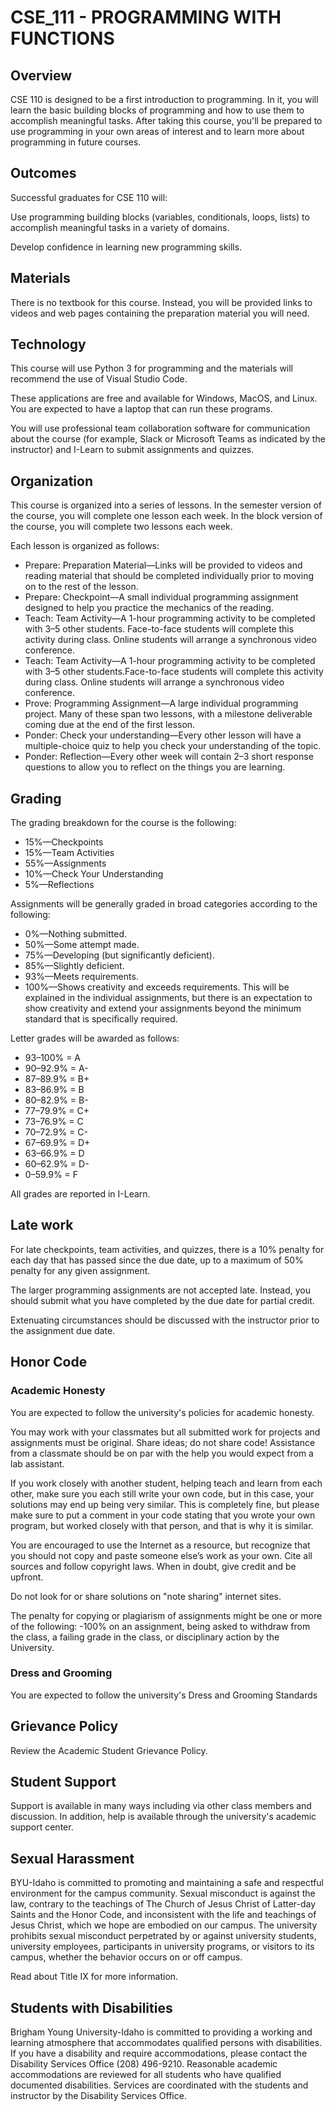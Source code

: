 # CSE_111 - PROGRAMMING WITH FUNCTIONS

## Overview

CSE 110 is designed to be a first introduction to programming. In it, you will learn the basic building blocks of programming and how to use them to accomplish meaningful tasks. After taking this course, you'll be prepared to use programming in your own areas of interest and to learn more about programming in future courses.

## Outcomes

Successful graduates for CSE 110 will:

Use programming building blocks (variables, conditionals, loops, lists) to accomplish meaningful tasks in a variety of domains.

Develop confidence in learning new programming skills.

## Materials
There is no textbook for this course. Instead, you will be provided links to videos and web pages containing the preparation material you will need.

## Technology
This course will use Python 3 for programming and the materials will recommend the use of Visual Studio Code.

These applications are free and available for Windows, MacOS, and Linux. You are expected to have a laptop that can run these programs.

You will use professional team collaboration software for communication about the course (for example, Slack or Microsoft Teams as indicated by the instructor) and I-Learn to submit assignments and quizzes.

## Organization
This course is organized into a series of lessons. In the semester version of the course, you will complete one lesson each week. In the block version of the course, you will complete two lessons each week.

Each lesson is organized as follows:

<ul>
    <li>Prepare: Preparation Material—Links will be provided to videos and reading material 
    that should be completed individually prior to moving on to the rest of the lesson.</li>
    <li>Prepare: Checkpoint—A small individual programming assignment designed to help you 
    practice the mechanics of the reading.</li>
    <li>Teach: Team Activity—A 1-hour programming activity to be completed with 3–5 other 
    students. Face-to-face students will complete this activity during class. Online students will 
    arrange a synchronous video conference.</li>
    <li>Teach: Team Activity—A 1-hour programming activity to be completed with 3–5 other 
    students.Face-to-face students will complete this activity during class. Online students will 
    arrange a synchronous video conference.</li>
    <li>Prove: Programming Assignment—A large individual programming project. Many of these 
    span two lessons, with a milestone deliverable coming due at the end of the first lesson.</li>
    <li>Ponder: Check your understanding—Every other lesson will have a multiple-choice 
    quiz to help you check your understanding of the topic.</li>
    <li>Ponder: Reflection—Every other week will contain 2–3 short response questions to allow you to reflect on the things you are learning.</li>
</ul>

## Grading
The grading breakdown for the course is the following:
<ul>
    <li>15%—Checkpoints</li>
    <li>15%—Team Activities</li>
    <li>55%—Assignments</li>
    <li>10%—Check Your Understanding</li>
    <li>5%—Reflections</li>
</ul>

Assignments will be generally graded in broad categories according to the following:

<ul>
    <li>0%—Nothing submitted.</li>
    <li>50%—Some attempt made.</li>
    <li>75%—Developing (but significantly deficient).</li>
    <li>85%—Slightly deficient.</li>
    <li>93%—Meets requirements.</li>
    <li>100%—Shows creativity and exceeds requirements. This will be explained in the 
    individual assignments, but there is an expectation to show creativity and extend your 
    assignments beyond the minimum standard that is specifically required.</li>
</ul>

Letter grades will be awarded as follows:

<ul>
    <li>93–100% = A</li>
    <li>90–92.9% = A-</li>
    <li>87–89.9% = B+</li>
    <li>83–86.9% = B</li>
    <li>80–82.9% = B-</li>
    <li>77–79.9% = C+</li>
    <li>73–76.9% = C</li>
    <li>70–72.9% = C-</li>
    <li>67–69.9% = D+</li>
    <li>63–66.9% = D</li>
    <li>60–62.9% = D-</li>
    <li>0–59.9% = F</li>
</ul>

All grades are reported in I-Learn.

## Late work
For late checkpoints, team activities, and quizzes, there is a 10% penalty for each day that has passed since the due date, up to a maximum of 50% penalty for any given assignment.

The larger programming assignments are not accepted late. Instead, you should submit what you have completed by the due date for partial credit.

Extenuating circumstances should be discussed with the instructor prior to the assignment due date.

## Honor Code
### Academic Honesty
You are expected to follow the university's policies for academic honesty.

You may work with your classmates but all submitted work for projects and assignments must be original. Share ideas; do not share code! Assistance from a classmate should be on par with the help you would expect from a lab assistant.

If you work closely with another student, helping teach and learn from each other, make sure you each still write your own code, but in this case, your solutions may end up being very similar. This is completely fine, but please make sure to put a comment in your code stating that you wrote your own program, but worked closely with that person, and that is why it is similar.

You are encouraged to use the Internet as a resource, but recognize that you should not copy and paste someone else’s work as your own. Cite all sources and follow copyright laws. When in doubt, give credit and be upfront.

Do not look for or share solutions on "note sharing" internet sites.

The penalty for copying or plagiarism of assignments might be one or more of the following: -100% on an assignment, being asked to withdraw from the class, a failing grade in the class, or disciplinary action by the University.

### Dress and Grooming
You are expected to follow the university's Dress and Grooming Standards

## Grievance Policy
Review the Academic Student Grievance Policy.

## Student Support
Support is available in many ways including via other class members and discussion. In addition, help is available through the university's academic support center.

## Sexual Harassment
BYU-Idaho is committed to promoting and maintaining a safe and respectful environment for the campus community. Sexual misconduct is against the law, contrary to the teachings of The Church of Jesus Christ of Latter-day Saints and the Honor Code, and inconsistent with the life and teachings of Jesus Christ, which we hope are embodied on our campus. The university prohibits sexual misconduct perpetrated by or against university students, university employees, participants in university programs, or visitors to its campus, whether the behavior occurs on or off campus.

Read about Title IX for more information.

## Students with Disabilities
Brigham Young University-Idaho is committed to providing a working and learning atmosphere that accommodates qualified persons with disabilities. If you have a disability and require accommodations, please contact the Disability Services Office (208) 496-9210. Reasonable academic accommodations are reviewed for all students who have qualified documented disabilities. Services are coordinated with the students and instructor by the Disability Services Office.
